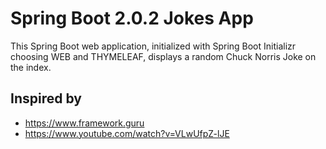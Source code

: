 # Spring Boot 2.0.2 Jokes App

This Spring Boot web application, initialized with Spring Boot Initializr choosing WEB and THYMELEAF, displays a random Chuck Norris Joke on the index.

## Inspired by

- https://www.framework.guru
- https://www.youtube.com/watch?v=VLwUfpZ-lJE

